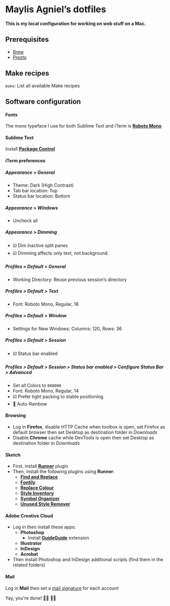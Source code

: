 # Maylis Agniel’s dotfiles
**This is my local configuration for working on web stuff on a Mac.**

## Prerequisites
- [Brew](https://brew.sh)
- [Prezto](https://github.com/sorin-ionescu/prezto)

## Make recipes
`make`: List all available Make recipes

## Software configuration

#### Fonts
The mono typeface I use for both Sublime Text and iTerm is [**Roboto Mono**](https://fonts.google.com/specimen/Roboto+Mono)

#### Sublime Text
Install [**Package Control**](https://packagecontrol.io/installation)

#### iTerm preferences
##### Appearance > General
- Theme: Dark (High Contrast)
- Tab bar location: Top
- Status bar location: Bottom

##### Appearance > Windows
- Uncheck all

##### Appearance > Dimming
- ☑️ Dim inactive split panes
- ☑️ Dimming affects only text, not background.

##### Profiles > Default > General
- Working Directory: Reuse previous session’s directory

##### Profiles > Default > Text
- Font: Roboto Mono, Regular, 18

##### Profiles > Default > Window
- Settings for New Windows: Columns: 120, Rows: 36

##### Profiles > Default > Session
- ☑️ Status bar enabled

##### Profiles > Default > Session > Status bar enabled > Configure Status Bar > Advanced
- Set all Colors to `000000`
- Font: Roboto Mono, Regular, 14
- ☑️ Prefer tight packing to stable positioning
- 🌈 Auto-Rainbow

#### Browsing
* Log in **Firefox**, disable HTTP Cache when toolbox is open, set Firefox as default browser then set Desktop as destination folder in *Downloads*
* Disable **Chrome** cache while DevTools is open then set Desktop as destination folder in *Downloads*

#### Sketch
* First, install [**Runner**](https://sketchrunner.com) plugin
* Then, install the following plugins using **Runner**:
  * [**Find and Replace**](https://github.com/thierryc/Sketch-Find-And-Replace)
  * [**Fontily**](https://github.com/partyka1/Fontily)
  * [**Replace Colour**](https://github.com/lewishowles/sketch-replace-colour)
  * [**Style Inventory**](https://github.com/getflourish/Sketch-Style-Inventory)
  * [**Symbol Organizer**](https://github.com/sonburn/symbol-organizer)
  * [**Unused Style Remover**](https://github.com/sonburn/unused-style-remover)

#### Adobe Creative Cloud
* Log in then install these apps:
  * **Photoshop**
    * Install [**GuideGuide**](https://guideguide.me/documentation/) extension
  * **Illustrator**
  * **InDesign**
  * **Acrobat**
* Then install Photoshop and InDesign additional scripts (find them in the related folders)

#### Mail
Log in **Mail** then set a [mail signature](https://github.com/wearemd/wearemd_mail_signatures) for each account

Yay, you're done! 👏🏻 👏🏻
